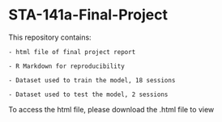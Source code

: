 # STA-141a-Final-Project
This repository contains:
    
    - html file of final project report
    
    - R Markdown for reproducibility
    
    - Dataset used to train the model, 18 sessions 
    
    - Dataset used to test the model, 2 sessions
    
To access the html file, please download the .html file to view
